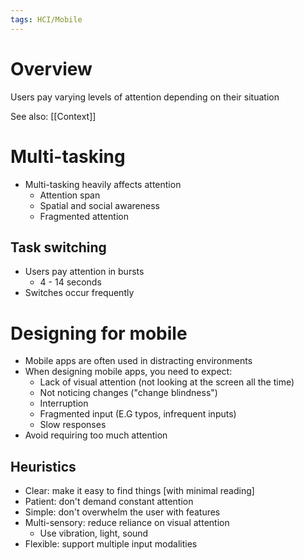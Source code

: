 ```yaml
---
tags: HCI/Mobile 
---
```

# Overview
Users pay varying levels of attention depending on their situation

See also: [[Context]]

# Multi-tasking
- Multi-tasking heavily affects attention
	- Attention span
	- Spatial and social awareness
	- Fragmented attention

## Task switching
- Users pay attention in bursts
	- 4 - 14 seconds
- Switches occur frequently

# Designing for mobile
- Mobile apps are often used in distracting environments
- When designing mobile apps, you need to expect:
	- Lack of visual attention (not looking at the screen all the time)
	- Not noticing changes ("change blindness")
	- Interruption
	- Fragmented input (E.G typos, infrequent inputs)
	- Slow responses
- Avoid requiring too much attention

## Heuristics
- Clear: make it easy to find things \[with minimal reading\]
- Patient: don't demand constant attention
- Simple: don't overwhelm the user with features
- Multi-sensory: reduce reliance on visual attention
	- Use vibration, light, sound
- Flexible: support multiple input modalities
